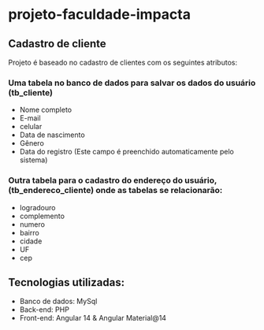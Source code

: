 # projeto-faculdade-impacta
<h2>Cadastro de cliente</h2>

<p>Projeto é baseado no cadastro de clientes com os seguintes atributos:

  ### Uma tabela no banco de dados para salvar os dados do usuário (tb_cliente)
  <ul>
    <li>Nome completo</li>
    <li>E-mail</li>
    <li>celular</li>
    <li>Data de nascimento</li>
    <li>Gênero</li>
    <li>Data do registro (Este campo é preenchido automaticamente pelo sistema)</li>
  </ul>
  
  ### Outra tabela para o cadastro do endereço do usuário, (tb_endereco_cliente) onde as tabelas se relacionarão:
  <ul>
    <li>logradouro</li>
    <li>complemento</li>
    <li>numero</li>
    <li>bairro</li>
    <li>cidade</li>
    <li>UF</li>
    <li>cep</li>
  </ul>
</p>

## Tecnologias utilizadas:
<ul>
  <li>Banco de dados: MySql</li>
  <li>Back-end: PHP</li>
  <li>Front-end: Angular 14 & Angular Material@14</li>
</ul>
